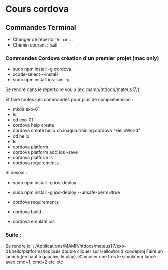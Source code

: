 # Cours cordova

## Commandes Terminal

* Changer de répertoire : `cd ..`
* Chemin courant : `pwd`

### Commandes Cordova création d'un premier projet (mac only)

* sudo npm install -g cordova
* xcode-select --install
* sudo npm install ios-sim -g

Se rendre dans le répertoire voulu (ex: mamp/htdocs/mateus17/)

Et faire toutes ces commandes pour plus de compréhension :

* mkdir exo-01
* ls
* cd exo-01
* cordova help create
* cordova create hello ch.inagua.training.cordova "HelloWorld"
* cd hello
* ls
* cordova platform
* cordova platform add ios -save
* cordova platform ls
* cordova requirements

Si besoin :

* sudo npm install -g ios-deploy
* sudo npm install -g ios-deploy --unsafe-perm=true

* cordova requirements
* cordova build
* cordova emulate ios

### Suite :

Se rendre ici : /Applications/MAMP/htdocs/mateus17/exo-01/hello/platforms/ios puis double cliquer sur HelloWorld.xcodeproj
Faire un launch (en haut à gauche, le play). S'amuser une fois le simulateur lancé avec cmd+1, cmd+2 etc etc
